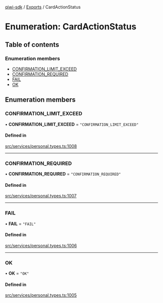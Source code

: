 [qiwi-sdk](../README.md) / [Exports](../modules.md) / CardActionStatus

# Enumeration: CardActionStatus

## Table of contents

### Enumeration members

- [CONFIRMATION\_LIMIT\_EXCEED](CardActionStatus.md#confirmation_limit_exceed)
- [CONFIRMATION\_REQUIRED](CardActionStatus.md#confirmation_required)
- [FAIL](CardActionStatus.md#fail)
- [OK](CardActionStatus.md#ok)

## Enumeration members

### CONFIRMATION\_LIMIT\_EXCEED

• **CONFIRMATION\_LIMIT\_EXCEED** = `"CONFIRMATION_LIMIT_EXCEED"`

#### Defined in

[src/services/personal.types.ts:1008](https://github.com/AlexXanderGrib/node-qiwi-sdk/blob/e29a5de/src/services/personal.types.ts#L1008)

___

### CONFIRMATION\_REQUIRED

• **CONFIRMATION\_REQUIRED** = `"CONFIRMATION_REQUIRED"`

#### Defined in

[src/services/personal.types.ts:1007](https://github.com/AlexXanderGrib/node-qiwi-sdk/blob/e29a5de/src/services/personal.types.ts#L1007)

___

### FAIL

• **FAIL** = `"FAIL"`

#### Defined in

[src/services/personal.types.ts:1006](https://github.com/AlexXanderGrib/node-qiwi-sdk/blob/e29a5de/src/services/personal.types.ts#L1006)

___

### OK

• **OK** = `"OK"`

#### Defined in

[src/services/personal.types.ts:1005](https://github.com/AlexXanderGrib/node-qiwi-sdk/blob/e29a5de/src/services/personal.types.ts#L1005)
